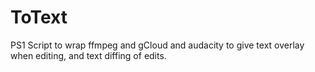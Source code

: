 # ToText

PS1 Script to wrap ffmpeg and gCloud and audacity to give text overlay when editing, and text diffing of edits. 